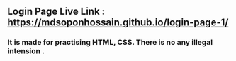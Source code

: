 ## Login Page Live Link : https://mdsoponhossain.github.io/login-page-1/
### It is made for practising HTML, CSS. There is no any illegal intension .
